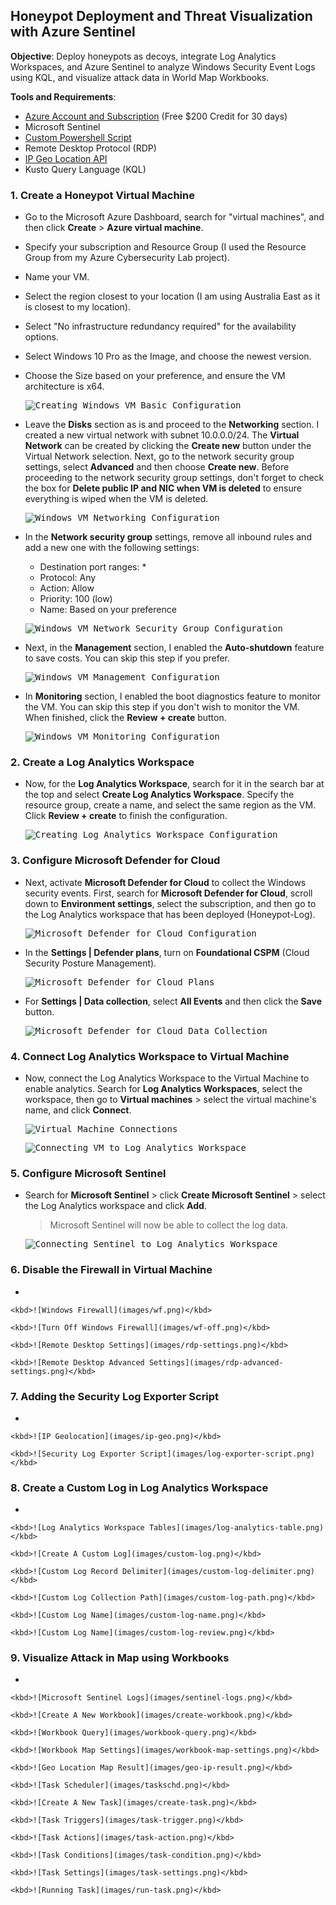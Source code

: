 ## Honeypot Deployment and Threat Visualization with Azure Sentinel  
**Objective**: Deploy honeypots as decoys, integrate Log Analytics Workspaces, and Azure Sentinel to analyze Windows Security Event Logs using KQL, and visualize attack data in World Map Workbooks.  
  
**Tools and Requirements**:  
- [Azure Account and Subscription](https://azure.microsoft.com/en-us/free/) (Free $200 Credit for 30 days)
- Microsoft Sentinel
- [Custom Powershell Script](https://github.com/joshmadakor1/Sentinel-Lab/blob/main/Custom_Security_Log_Exporter.ps1)  
- Remote Desktop Protocol (RDP)
- [IP Geo Location API](https://ipgeolocation.io/)
- Kusto Query Language (KQL)
  
### 1. Create a Honeypot Virtual Machine  
  - Go to the Microsoft Azure Dashboard, search for "virtual machines", and then click **Create** > **Azure virtual machine**.
  - Specify your subscription and Resource Group (I used the Resource Group from my Azure Cybersecurity Lab project).
  - Name your VM.
  - Select the region closest to your location (I am using Australia East as it is closest to my location).
  - Select "No infrastructure redundancy required" for the availability options.
  - Select Windows 10 Pro as the Image, and choose the newest version.
  - Choose the Size based on your preference, and ensure the VM architecture is x64.
      
    <kbd>![Creating Windows VM Basic Configuration](images/create-win-vm.png)</kbd>  

  - Leave the **Disks** section as is and proceed to the **Networking** section. I created a new virtual network with subnet 10.0.0.0/24. The **Virtual Network** can be created by clicking the **Create new** button under the Virtual Network selection. Next, go to the network security group settings, select **Advanced** and then choose **Create new**. Before proceeding to the network security group settings, don't forget to check the box for **Delete public IP and NIC when VM is deleted** to ensure everything is wiped when the VM is deleted.  
  
    <kbd>![Windows VM Networking Configuration](images/win-vm-networking.png)</kbd>  

  - In the **Network security group** settings, remove all inbound rules and add a new one with the following settings:
    - Destination port ranges: *
    - Protocol: Any
    - Action: Allow
    - Priority: 100 (low)
    - Name: Based on your preference  
  
    <kbd>![Windows VM Network Security Group Configuration](images/win-vm-nsg.png)</kbd>  

  - Next, in the **Management** section, I enabled the **Auto-shutdown** feature to save costs. You can skip this step if you prefer.  
  
    <kbd>![Windows VM Management Configuration](images/win-vm-management.png)</kbd>  

  - In **Monitoring** section, I enabled the boot diagnostics feature to monitor the VM. You can skip this step if you don't wish to monitor the VM. When finished, click the **Review + create** button.  
  
    <kbd>![Windows VM Monitoring Configuration](images/win-vm-monitoring.png)</kbd>  
  
### 2. Create a Log Analytics Workspace  
  - Now, for the **Log Analytics Workspace**, search for it in the search bar at the top and select **Create Log Analytics Workspace**. Specify the resource group, create a name, and select the same region as the VM. Click **Review + create** to finish the configuration.  
      
    <kbd>![Creating Log Analytics Workspace Configuration](images/create-log-analytics.png)</kbd>  

### 3. Configure Microsoft Defender for Cloud  
  - Next, activate **Microsoft Defender for Cloud** to collect the Windows security events. First, search for **Microsoft Defender for Cloud**, scroll down to **Environment settings**, select the subscription, and then go to the Log Analytics workspace that has been deployed (Honeypot-Log).  
      
    <kbd>![Microsoft Defender for Cloud Configuration](images/ms-defender.png)</kbd>  
  
  - In the **Settings | Defender plans**, turn on **Foundational CSPM** (Cloud Security Posture Management).  
  
    <kbd>![Microsoft Defender for Cloud Plans](images/defender-plans.png)</kbd>  

  - For **Settings | Data collection**, select **All Events** and then click the **Save** button.  
  
    <kbd>![Microsoft Defender for Cloud Data Collection](images/defender-data-collection.png)</kbd>  

### 4. Connect Log Analytics Workspace to Virtual Machine  
  - Now, connect the Log Analytics Workspace to the Virtual Machine to enable analytics. Search for **Log Analytics Workspaces**, select the workspace, then go to **Virtual machines** > select the virtual machine's name, and click **Connect**.  
      
    <kbd>![Virtual Machine Connections](images/vm-connection.png)</kbd>  

    <kbd>![Connecting VM to Log Analytics Workspace](images/connect-vm-to-log.png)</kbd>  

### 5. Configure Microsoft Sentinel  
  - Search for **Microsoft Sentinel** > click **Create Microsoft Sentinel** > select the Log Analytics workspace and click **Add**.
    > Microsoft Sentinel will now be able to collect the log data.  
      
    <kbd>![Connecting Sentinel to Log Analytics Workspace](images/sentinel-to-log.png)</kbd>  
    
### 6. Disable the Firewall in Virtual Machine  
  -   
      
    <kbd>![Windows Firewall](images/wf.png)</kbd>  
  
    <kbd>![Turn Off Windows Firewall](images/wf-off.png)</kbd>  
  
    <kbd>![Remote Desktop Settings](images/rdp-settings.png)</kbd>  
  
    <kbd>![Remote Desktop Advanced Settings](images/rdp-advanced-settings.png)</kbd>  
    
### 7. Adding the Security Log Exporter Script  
  -   
      
    <kbd>![IP Geolocation](images/ip-geo.png)</kbd>  
  
    <kbd>![Security Log Exporter Script](images/log-exporter-script.png)</kbd>  
  
### 8. Create a Custom Log in Log Analytics Workspace  
  -   
      
    <kbd>![Log Analytics Workspace Tables](images/log-analytics-table.png)</kbd>  
  
    <kbd>![Create A Custom Log](images/custom-log.png)</kbd>  

    <kbd>![Custom Log Record Delimiter](images/custom-log-delimiter.png)</kbd>  

    <kbd>![Custom Log Collection Path](images/custom-log-path.png)</kbd>  

    <kbd>![Custom Log Name](images/custom-log-name.png)</kbd>  

    <kbd>![Custom Log Name](images/custom-log-review.png)</kbd>  
    
### 9. Visualize Attack in Map using Workbooks  
  -   
      
    <kbd>![Microsoft Sentinel Logs](images/sentinel-logs.png)</kbd>  
  
    <kbd>![Create A New Workbook](images/create-workbook.png)</kbd>  

    <kbd>![Workbook Query](images/workbook-query.png)</kbd>  

    <kbd>![Workbook Map Settings](images/workbook-map-settings.png)</kbd>  

    <kbd>![Geo Location Map Result](images/geo-ip-result.png)</kbd>  

    <kbd>![Task Scheduler](images/taskschd.png)</kbd>  

    <kbd>![Create A New Task](images/create-task.png)</kbd>  

    <kbd>![Task Triggers](images/task-trigger.png)</kbd>  

    <kbd>![Task Actions](images/task-action.png)</kbd>  

    <kbd>![Task Conditions](images/task-condition.png)</kbd>  

    <kbd>![Task Settings](images/task-settings.png)</kbd>  

    <kbd>![Running Task](images/run-task.png)</kbd>  

